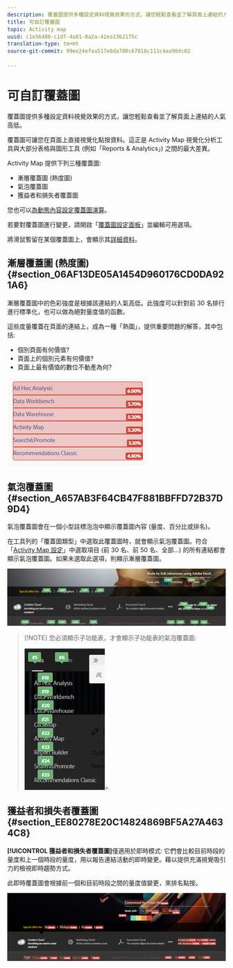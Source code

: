 ```yaml
---
description: 覆蓋圖提供多種設定資料視覺效果的方式，讓您輕鬆查看並了解頁面上連結的人氣高低。
title: 可自訂覆蓋圖
topic: Activity map
uuid: c1e56480-c1df-4a81-8a2a-42ea1362175c
translation-type: tm+mt
source-git-commit: 99ee24efaa517e8da700c67818c111c4aa90dc02

---
```



# 可自訂覆蓋圖

覆蓋圖提供多種設定資料視覺效果的方式，讓您輕鬆查看並了解頁面上連結的人氣高低。

覆蓋圖可讓您在頁面上直接視覺化點按資料。這正是 Activity Map 視覺化分析工具與大部分表格與圖形工具 (例如「Reports &amp; Analytics」) 之間的最大差異。

Activity Map 提供下列三種覆蓋圖:

* 漸層覆蓋圖 (熱度圖)
* 氣泡覆蓋圖
* 獲益者和損失者覆蓋圖

您也可以[為動態內容設定覆蓋圖演算](/help/analyze/activity-map/activitymap-link-tracking/activitymap-stl-track-custom-elements.md)。

若要對覆蓋圖進行變更，請開啟「[覆蓋圖設定面板](/help/analyze/activity-map/activitymap-overlay-settings.md)」並編輯可用選項。

將滑鼠暫留在某個覆蓋圖上，會顯示其[詳細資料](/help/analyze/activity-map/activitymap-overlay-details.md)。

## 漸層覆蓋圖 (熱度圖) {#section_06AF13DE05A1454D960176CD0DA921A6}

漸層覆蓋圖中的色彩強度是根據該連結的人氣高低。此強度可以針對前 30 名排行進行標準化，也可以做為絕對量度值的函數。

這些度量覆蓋在頁面的連結上，成為一種「熱圖」，提供重要問題的解答，其中包括:

* 個別頁面有何價值?
* 頁面上的個別元素有何價值?
* 頁面上最有價值的數位不動產為何?

![](assets/gradient.png)

## 氣泡覆蓋圖 {#section_A657AB3F64CB47F881BBFFD72B37D9D4}

氣泡覆蓋圖會在一個小型註標泡泡中顯示覆蓋圖內容 (量度、百分比或排名)。

在工具列的「覆蓋圖類型」中選取此覆蓋圖時，就會顯示氣泡覆蓋圖。符合「[Activity Map 設定](/help/analyze/activity-map/activitymap-overlay-settings.md)」中選取項目 (前 30 名、前 50 名、全部...) 的所有連結都會顯示氣泡覆蓋圖。如果未選取此選項，則顯示漸層覆蓋圖。

![](assets/bubble_overlay.png)

> [!NOTE] 您必須顯示子功能表，才會顯示子功能表的氣泡覆蓋圖:
>
>![](assets/bubbles_submenu.png)&gt;

## 獲益者和損失者覆蓋圖 {#section_EE80278E20C14824869BF5A27A4634C8}

**[!UICONTROL 獲益者和損失者覆蓋圖]**&#x200B;僅適用於即時模式: 它們會比較目前時段的量度和上一個時段的量度，用以報告連結活動的即時變更。藉以提供充滿視覺吸引力的檢視即時趨勢方式。

此即時覆蓋圖會根據前一個和目前時段之間的量度值變更，來排名點按。

![](assets/gainers_losers.png)

